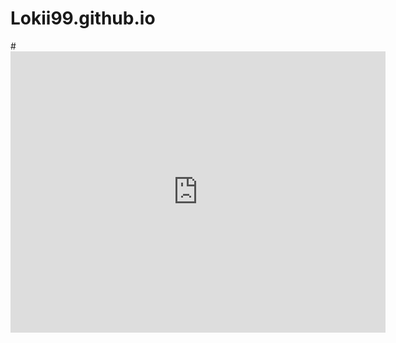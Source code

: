 # Lokii99.github.io
#<iframe src="https://www.retrogames.cc/embed/21659-ice-hockey-usa.html" width="600" height="450" frameborder="no" allowfullscreen="true" webkitallowfullscreen="true" mozallowfullscreen="true" scrolling="no"></iframe>
